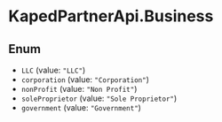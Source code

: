 # KapedPartnerApi.Business

## Enum

* `LLC` (value: `"LLC"`)
* `corporation` (value: `"Corporation"`)
* `nonProfit` (value: `"Non Profit"`)
* `soleProprietor` (value: `"Sole Proprietor"`)
* `government` (value: `"Government"`)
